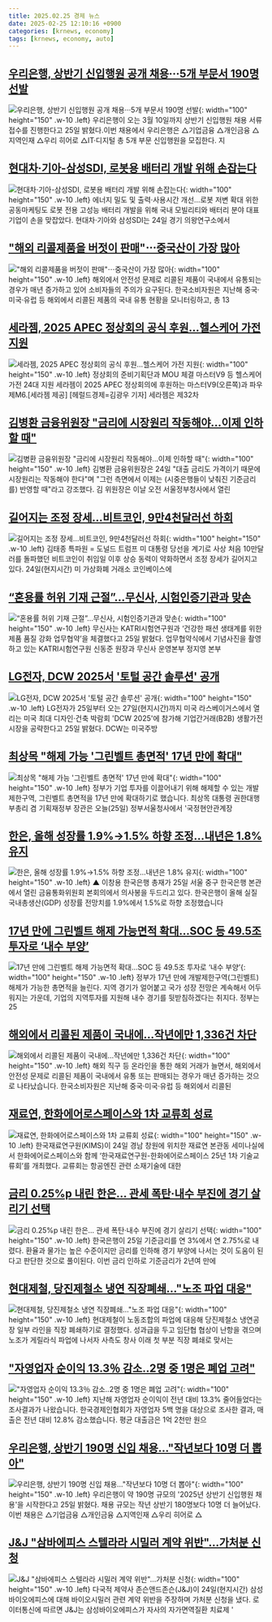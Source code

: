 ```yaml
---
title: 2025.02.25 경제 뉴스
date: 2025-02-25 12:10:16 +0900
categories: [krnews, economy]
tags: [krnews, economy, auto]
---
```

## [우리은행, 상반기 신입행원 공개 채용···5개 부문서 190명 선발](https://n.news.naver.com/mnews/article/014/0005312962)

![우리은행, 상반기 신입행원 공개 채용···5개 부문서 190명 선발](https://mimgnews.pstatic.net/image/origin/014/2025/02/25/5312962.jpg?type=nf220_150){: width="100" height="150" .w-10 .left}
우리은행이 오는 3월 10일까지 상반기 신입행원 채용 서류 접수를 진행한다고 25일 밝혔다.이번 채용에서 우리은행은 △기업금융 △개인금융 △지역인재 △우리 히어로 △IT·디지털 총 5개 부문 신입행원을 모집한다. 지

## [현대차·기아-삼성SDI, 로봇용 배터리 개발 위해 손잡는다](https://n.news.naver.com/mnews/article/001/0015231406)

![현대차·기아-삼성SDI, 로봇용 배터리 개발 위해 손잡는다](https://mimgnews.pstatic.net/image/origin/001/2025/02/25/15231406.jpg?type=nf220_150){: width="100" height="150" .w-10 .left}
에너지 밀도 및 출력·사용시간 개선…로봇 저변 확대 위한 공동마케팅도 로봇 전용 고성능 배터리 개발을 위해 국내 모빌리티와 배터리 분야 대표기업이 손을 맞잡았다. 현대차·기아와 삼성SDI는 24일 경기 의왕연구소에서

## ["해외 리콜제품을 버젓이 판매"⋯중국산이 가장 많아](https://n.news.naver.com/mnews/article/031/0000911412)

!["해외 리콜제품을 버젓이 판매"⋯중국산이 가장 많아](https://mimgnews.pstatic.net/image/origin/031/2025/02/25/911412.jpg?type=nf220_150){: width="100" height="150" .w-10 .left}
해외에서 안전성 문제로 리콜된 제품이 국내에서 유통되는 경우가 매년 증가하고 있어 소비자들의 주의가 요구된다. 한국소비자원은 지난해 중국·미국·유럽 등 해외에서 리콜된 제품의 국내 유통 현황을 모니터링하고, 총 13

## [세라젬, 2025 APEC 정상회의 공식 후원…헬스케어 가전 지원](https://n.news.naver.com/mnews/article/016/0002433510)

![세라젬, 2025 APEC 정상회의 공식 후원…헬스케어 가전 지원](https://mimgnews.pstatic.net/image/origin/016/2025/02/25/2433510.jpg?type=nf220_150){: width="100" height="150" .w-10 .left}
정상회의 준비기획단과 MOU 체결 마스터V9 등 헬스케어 가전 24대 지원 세라젬이 2025 APEC 정상회의에 후원하는 마스터V9(오른쪽)과 파우제M6.[세라젬 제공] [헤럴드경제=김광우 기자] 세라젬은 제32차

## [김병환 금융위원장 "금리에 시장원리 작동해야…이제 인하할 때"](https://n.news.naver.com/mnews/article/003/0013083953)

![김병환 금융위원장 "금리에 시장원리 작동해야…이제 인하할 때"](https://mimgnews.pstatic.net/image/origin/003/2025/02/24/13083953.jpg?type=nf220_150){: width="100" height="150" .w-10 .left}
김병환 금융위원장은 24일 "대출 금리도 가격이기 때문에 시장원리는 작동해야 한다"며 "그런 측면에서 이제는 (시중은행들이 낮춰진 기준금리를) 반영할 때"라고 강조했다. 김 위원장은 이날 오전 서울정부청사에서 열린

## [길어지는 조정 장세…비트코인, 9만4천달러선 하회](https://n.news.naver.com/mnews/article/001/0015231208)

![길어지는 조정 장세…비트코인, 9만4천달러선 하회](https://mimgnews.pstatic.net/image/origin/001/2025/02/25/15231208.jpg?type=nf220_150){: width="100" height="150" .w-10 .left}
김태종 특파원 = 도널드 트럼프 미 대통령 당선을 계기로 사상 처음 10만달러를 돌파했던 비트코인이 취임일 이후 상승 동력이 약화하면서 조정 장세가 길어지고 있다. 24일(현지시간) 미 가상화폐 거래소 코인베이스에

## [“혼용률 허위 기재 근절”…무신사, 시험인증기관과 맞손](https://n.news.naver.com/mnews/article/018/0005950345)

![“혼용률 허위 기재 근절”…무신사, 시험인증기관과 맞손](https://mimgnews.pstatic.net/image/origin/018/2025/02/25/5950345.jpg?type=nf220_150){: width="100" height="150" .w-10 .left}
무신사는 KATRI시험연구원과 ‘건강한 패션 생태계를 위한 제품 품질 강화 업무협약’을 체결했다고 25일 밝혔다. 업무협약식에서 기념사진을 촬영하고 있는 KATRI시험연구원 신동준 원장과 무신사 운영본부 정지영 본부

## [LG전자, DCW 2025서 '토털 공간 솔루션' 공개](https://n.news.naver.com/mnews/article/215/0001199715)

![LG전자, DCW 2025서 '토털 공간 솔루션' 공개](https://mimgnews.pstatic.net/image/origin/215/2025/02/25/1199715.jpg?type=nf220_150){: width="100" height="150" .w-10 .left}
LG전자가 25일부터 오는 27일(현지시간)까지 미국 라스베이거스에서 열리는 미국 최대 디자인·건축 박람회 'DCW 2025'에 참가해 기업간거래(B2B) 생활가전 시장을 공략한다고 25일 밝혔다. DCW는 미국주방

## [최상목 "해제 가능 '그린벨트 총면적' 17년 만에 확대"](https://n.news.naver.com/mnews/article/214/0001407513)

![최상목 "해제 가능 '그린벨트 총면적' 17년 만에 확대"](https://mimgnews.pstatic.net/image/origin/214/2025/02/25/1407513.jpg?type=nf220_150){: width="100" height="150" .w-10 .left}
정부가 기업 투자를 이끌어내기 위해 해제할 수 있는 개발제한구역, 그린벨트 총면적을 17년 만에 확대하기로 했습니다. 최상목 대통령 권한대행 부총리 겸 기획재정부 장관은 오늘(25일) 정부서울청사에서 '국정현안관계장

## [한은, 올해 성장률 1.9%→1.5% 하향 조정…내년은 1.8% 유지](https://n.news.naver.com/mnews/article/055/0001234812)

![한은, 올해 성장률 1.9%→1.5% 하향 조정…내년은 1.8% 유지](https://mimgnews.pstatic.net/image/origin/055/2025/02/25/1234812.jpg?type=nf220_150){: width="100" height="150" .w-10 .left}
▲ 이창용 한국은행 총재가 25일 서울 중구 한국은행 본관에서 열린 금융통화위원회 본회의에서 의사봉을 두드리고 있다. 한국은행이 올해 실질 국내총생산(GDP) 성장률 전망치를 1.9%에서 1.5%로 하향 조정했습니다

## [17년 만에 그린벨트 해제 가능면적 확대…SOC 등 49.5조 투자로 ‘내수 부양’](https://n.news.naver.com/mnews/article/025/0003422949)

![17년 만에 그린벨트 해제 가능면적 확대…SOC 등 49.5조 투자로 ‘내수 부양’](https://mimgnews.pstatic.net/image/origin/025/2025/02/25/3422949.jpg?type=nf220_150){: width="100" height="150" .w-10 .left}
정부가 17년 만에 개발제한구역(그린벨트) 해제가 가능한 총면적을 늘린다. 지역 경기가 얼어붙고 국가 성장 전망은 계속해서 어두워지는 가운데, 기업의 지역투자를 지원해 내수 경기를 뒷받침하겠다는 취지다. 정부는 25

## [해외에서 리콜된 제품이 국내에…작년에만 1,336건 차단](https://n.news.naver.com/mnews/article/422/0000716228)

![해외에서 리콜된 제품이 국내에…작년에만 1,336건 차단](https://mimgnews.pstatic.net/image/origin/422/2025/02/25/716228.jpg?type=nf220_150){: width="100" height="150" .w-10 .left}
해외 직구 등 온라인을 통한 해외 거래가 늘면서, 해외에서 안전성 문제로 리콜된 제품이 국내에서 유통 또는 판매되는 경우가 매년 증가하는 것으로 나타났습니다. 한국소비자원은 지난해 중국·미국·유럽 등 해외에서 리콜된

## [재료연, 한화에어로스페이스와 1차 교류회 성료](https://n.news.naver.com/mnews/article/119/0002926836)

![재료연, 한화에어로스페이스와 1차 교류회 성료](https://mimgnews.pstatic.net/image/origin/119/2025/02/25/2926836.jpg?type=nf220_150){: width="100" height="150" .w-10 .left}
한국재료연구원(KIMS)이 24일 경남 창원에 위치한 재료연 본관동 세미나실에서 한화에어로스페이스와 함께 ‘한국재료연구원-한화에어로스페이스 25년 1차 기술교류회’를 개최했다. 교류회는 항공엔진 관련 소재기술에 대한

## [금리 0.25%p 내린 한은... 관세 폭탄·내수 부진에 경기 살리기 선택](https://n.news.naver.com/mnews/article/023/0003890064)

![금리 0.25%p 내린 한은... 관세 폭탄·내수 부진에 경기 살리기 선택](https://mimgnews.pstatic.net/image/origin/023/2025/02/25/3890064.jpg?type=nf220_150){: width="100" height="150" .w-10 .left}
한국은행이 25일 기준금리를 연 3%에서 연 2.75%로 내렸다. 환율과 물가는 높은 수준이지만 금리를 인하해 경기 부양에 나서는 것이 도움이 된다고 판단한 것으로 풀이된다. 이번 금리 인하로 기준금리가 2년여 만에

## [현대제철, 당진제철소 냉연 직장폐쇄…"노조 파업 대응"](https://n.news.naver.com/mnews/article/014/0005312600)

![현대제철, 당진제철소 냉연 직장폐쇄…"노조 파업 대응"](https://mimgnews.pstatic.net/image/origin/014/2025/02/24/5312600.jpg?type=nf220_150){: width="100" height="150" .w-10 .left}
현대제철이 노동조합의 파업에 대응해 당진제철소 냉연공장 일부 라인을 직장 폐쇄하기로 결정했다. 성과급을 두고 임단협 협상이 난항을 겪으며 노조가 게릴라식 파업에 나서자 사측도 창사 이래 첫 부분 직장 폐쇄로 맞서는

## ["자영업자 순이익 13.3％ 감소‥2명 중 1명은 폐업 고려"](https://n.news.naver.com/mnews/article/214/0001407512)

!["자영업자 순이익 13.3％ 감소‥2명 중 1명은 폐업 고려"](https://mimgnews.pstatic.net/image/origin/214/2025/02/25/1407512.jpg?type=nf220_150){: width="100" height="150" .w-10 .left}
지난해 자영업자 순이익이 전년 대비 13.3% 줄어들었다는 조사결과가 나왔습니다. 한국경제인협회가 자영업자 5백 명을 대상으로 조사한 결과, 매출은 전년 대비 12.8% 감소했습니다. 평균 대출금은 1억 2천만 원으

## [우리은행, 상반기 190명 신입 채용…"작년보다 10명 더 뽑아"](https://n.news.naver.com/mnews/article/029/0002937527)

![우리은행, 상반기 190명 신입 채용…"작년보다 10명 더 뽑아"](https://mimgnews.pstatic.net/image/origin/029/2025/02/25/2937527.jpg?type=nf220_150){: width="100" height="150" .w-10 .left}
우리은행이 약 190명 규모의 '2025년 상반기 신입행원 채용'을 시작한다고 25일 밝혔다. 채용 규모는 작년 상반기 180명보다 10명 더 늘어났다. 이번 채용은 △기업금융 △개인금융 △지역인재 △우리 히어로 △

## [J&J "삼바에피스 스텔라라 시밀러 계약 위반"…가처분 신청](https://n.news.naver.com/mnews/article/029/0002937563)

![J&J "삼바에피스 스텔라라 시밀러 계약 위반"…가처분 신청](https://mimgnews.pstatic.net/image/origin/029/2025/02/25/2937563.jpg?type=nf220_150){: width="100" height="150" .w-10 .left}
다국적 제약사 존슨앤드존슨(J&J)이 24일(현지시간) 삼성바이오에피스에 대해 바이오시밀러 관련 계약 위반을 주장하며 가처분 신청을 냈다. 로이터통신에 따르면 J&J는 삼성바이오에피스가 자사의 자가면역질환 치료제 '

